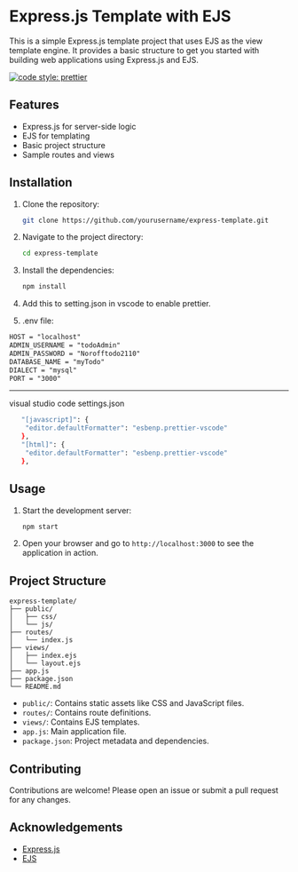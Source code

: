 # Express.js Template with EJS

This is a simple Express.js template project that uses EJS as the view template engine. It provides a basic structure to get you started with building web applications using Express.js and EJS.

[![code style: prettier](https://img.shields.io/badge/code_style-prettier-ff69b4.svg?style=flat-square)](https://github.com/prettier/prettier)

## Features

- Express.js for server-side logic
- EJS for templating
- Basic project structure
- Sample routes and views

## Installation

1. Clone the repository:
   ```bash
   git clone https://github.com/yourusername/express-template.git
   ```
2. Navigate to the project directory:
   ```bash
   cd express-template
   ```
3. Install the dependencies:

   ```bash
   npm install
   ```

4. Add this to setting.json in vscode to enable prettier.

5. .env file:

```md
HOST = "localhost"
ADMIN_USERNAME = "todoAdmin"
ADMIN_PASSWORD = "Norofftodo2110"
DATABASE_NAME = "myTodo"
DIALECT = "mysql"
PORT = "3000"
```

---

visual studio code settings.json

```bash
   "[javascript]": {
   	"editor.defaultFormatter": "esbenp.prettier-vscode"
   },
   "[html]": {
   	"editor.defaultFormatter": "esbenp.prettier-vscode"
   },
```

## Usage

1. Start the development server:
   ```bash
   npm start
   ```
2. Open your browser and go to `http://localhost:3000` to see the application in action.

## Project Structure

```
express-template/
├── public/
│   ├── css/
│   └── js/
├── routes/
│   └── index.js
├── views/
│   ├── index.ejs
│   └── layout.ejs
├── app.js
├── package.json
└── README.md
```

- `public/`: Contains static assets like CSS and JavaScript files.
- `routes/`: Contains route definitions.
- `views/`: Contains EJS templates.
- `app.js`: Main application file.
- `package.json`: Project metadata and dependencies.

## Contributing

Contributions are welcome! Please open an issue or submit a pull request for any changes.

## Acknowledgements

- [Express.js](https://expressjs.com/)
- [EJS](https://ejs.co/)
